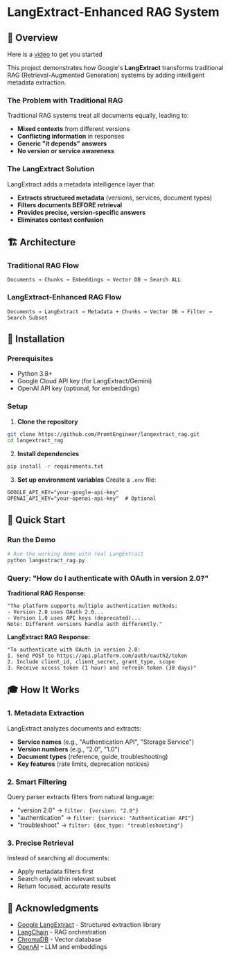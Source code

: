 # LangExtract-Enhanced RAG System

## 🚀 Overview

Here is a [video](https://youtu.be/RPpGIxmdZYs) to get you started

This project demonstrates how Google's **LangExtract** transforms traditional RAG (Retrieval-Augmented Generation) systems by adding intelligent metadata extraction.
### The Problem with Traditional RAG

Traditional RAG systems treat all documents equally, leading to:
- **Mixed contexts** from different versions
- **Conflicting information** in responses
- **Generic "it depends" answers**
- **No version or service awareness**

### The LangExtract Solution

LangExtract adds a metadata intelligence layer that:
- **Extracts structured metadata** (versions, services, document types)
- **Filters documents BEFORE retrieval**
- **Provides precise, version-specific answers**
- **Eliminates context confusion**

## 🏗️ Architecture

### Traditional RAG Flow
```
Documents → Chunks → Embeddings → Vector DB → Search ALL
```

### LangExtract-Enhanced RAG Flow
```
Documents → LangExtract → Metadata + Chunks → Vector DB → Filter → Search Subset
```

## 🔧 Installation

### Prerequisites
- Python 3.8+
- Google Cloud API key (for LangExtract/Gemini)
- OpenAI API key (optional, for embeddings)

### Setup

1. **Clone the repository**
```bash
git clone https://github.com/PromtEngineer/langextract_rag.git
cd langextract_rag
```

2. **Install dependencies**
```bash
pip install -r requirements.txt
```

3. **Set up environment variables**
Create a `.env` file:
```env
GOOGLE_API_KEY="your-google-api-key"
OPENAI_API_KEY="your-openai-api-key"  # Optional
```

## 🎯 Quick Start

### Run the Demo
```bash
# Run the working demo with real LangExtract
python langextract_rag.py
```

### Query: "How do I authenticate with OAuth in version 2.0?"

**Traditional RAG Response:**
```
"The platform supports multiple authentication methods:
- Version 2.0 uses OAuth 2.0...
- Version 1.0 uses API keys (deprecated)...
Note: Different versions handle auth differently."
```

**LangExtract RAG Response:**
```
"To authenticate with OAuth in version 2.0:
1. Send POST to https://api.platform.com/auth/oauth2/token
2. Include client_id, client_secret, grant_type, scope
3. Receive access token (1 hour) and refresh token (30 days)"
```

## 🎓 How It Works

### 1. Metadata Extraction
LangExtract analyzes documents and extracts:
- **Service names** (e.g., "Authentication API", "Storage Service")
- **Version numbers** (e.g., "2.0", "1.0")
- **Document types** (reference, guide, troubleshooting)
- **Key features** (rate limits, deprecation notices)

### 2. Smart Filtering
Query parser extracts filters from natural language:
- "version 2.0" → `filter: {version: "2.0"}`
- "authentication" → `filter: {service: "Authentication API"}`
- "troubleshoot" → `filter: {doc_type: "troubleshooting"}`

### 3. Precise Retrieval
Instead of searching all documents:
- Apply metadata filters first
- Search only within relevant subset
- Return focused, accurate results

## 🙏 Acknowledgments

- [Google LangExtract](https://github.com/google/langextract) - Structured extraction library
- [LangChain](https://langchain.com/) - RAG orchestration
- [ChromaDB](https://www.trychroma.com/) - Vector database
- [OpenAI](https://openai.com/) - LLM and embeddings
